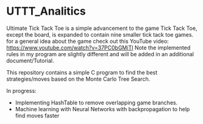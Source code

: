 # UTTT_Analitics
Ultimate Tick Tack Toe is a simple advancement to the game Tick Tack Toe, except the board, is expanded to contain nine smaller tick tack toe games. for a general idea about the game check out this YouTube video: https://www.youtube.com/watch?v=37PC0bGMiTI
Note the implemented rules in my program are slightly different and will be added in an additional document/Tutorial.

This repository contains a simple C program to find the best strategies/moves based on the Monte Carlo Tree Search. 

In progress: 
+ Implementing HashTable to remove overlapping game branches.
+ Machine learning with Neural Networks with backpropagation to help find moves faster 

